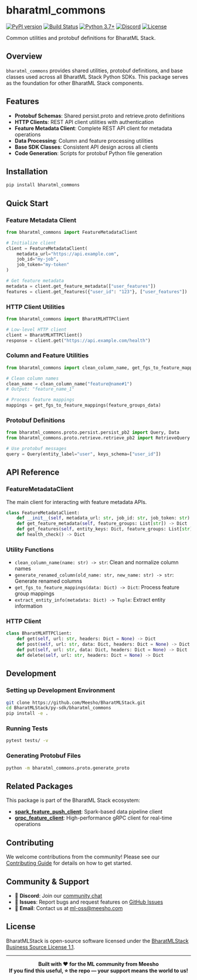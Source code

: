 # bharatml_commons

[![PyPI version](https://img.shields.io/pypi/v/bharatml_commons?label=pypi-package&color=light%20green)](https://badge.fury.io/py/bharatml_commons)
[![Build Status](https://github.com/Meesho/BharatMLStack/actions/workflows/py-sdk.yml/badge.svg)](https://github.com/Meesho/BharatMLStack/actions/workflows/py-sdk.yml)
[![Python 3.7+](https://img.shields.io/badge/python-3.7+-blue.svg)](https://www.python.org/downloads/)
[![Discord](https://img.shields.io/badge/Discord-Join%20Chat-7289da?style=flat&logo=discord&logoColor=white)](https://discord.gg/XkT7XsV2AU)
[![License](https://img.shields.io/badge/License-BharatMLStack%20BSL%201.1-blue.svg)](https://github.com/Meesho/BharatMLStack/blob/main/LICENSE.md)

Common utilities and protobuf definitions for BharatML Stack.

## Overview

`bharatml_commons` provides shared utilities, protobuf definitions, and base classes used across all BharatML Stack Python SDKs. This package serves as the foundation for other BharatML Stack components.

## Features

- **Protobuf Schemas**: Shared persist.proto and retrieve.proto definitions
- **HTTP Clients**: REST API client utilities with authentication
- **Feature Metadata Client**: Complete REST API client for metadata operations
- **Data Processing**: Column and feature processing utilities  
- **Base SDK Classes**: Consistent API design across all clients
- **Code Generation**: Scripts for protobuf Python file generation

## Installation

```bash
pip install bharatml_commons
```

## Quick Start

### Feature Metadata Client

```python
from bharatml_commons import FeatureMetadataClient

# Initialize client
client = FeatureMetadataClient(
    metadata_url="https://api.example.com",
    job_id="my-job",
    job_token="my-token"
)

# Get feature metadata
metadata = client.get_feature_metadata(["user_features"])
features = client.get_features({"user_id": "123"}, ["user_features"])
```

### HTTP Client Utilities

```python
from bharatml_commons import BharatMLHTTPClient

# Low-level HTTP client
client = BharatMLHTTPClient()
response = client.get("https://api.example.com/health")
```

### Column and Feature Utilities

```python
from bharatml_commons import clean_column_name, get_fgs_to_feature_mappings

# Clean column names
clean_name = clean_column_name("feature@name#1")
# Output: "feature_name_1"

# Process feature mappings
mappings = get_fgs_to_feature_mappings(feature_groups_data)
```

### Protobuf Definitions

```python
from bharatml_commons.proto.persist.persist_pb2 import Query, Data
from bharatml_commons.proto.retrieve.retrieve_pb2 import RetrieveQuery

# Use protobuf messages
query = Query(entity_label="user", keys_schema=["user_id"])
```

## API Reference

### FeatureMetadataClient

The main client for interacting with feature metadata APIs.

```python
class FeatureMetadataClient:
    def __init__(self, metadata_url: str, job_id: str, job_token: str)
    def get_feature_metadata(self, feature_groups: List[str]) -> Dict
    def get_features(self, entity_keys: Dict, feature_groups: List[str]) -> Dict
    def health_check() -> Dict
```

### Utility Functions

- `clean_column_name(name: str) -> str`: Clean and normalize column names
- `generate_renamed_column(old_name: str, new_name: str) -> str`: Generate renamed columns
- `get_fgs_to_feature_mappings(data: Dict) -> Dict`: Process feature group mappings
- `extract_entity_info(metadata: Dict) -> Tuple`: Extract entity information

### HTTP Client

```python
class BharatMLHTTPClient:
    def get(self, url: str, headers: Dict = None) -> Dict
    def post(self, url: str, data: Dict, headers: Dict = None) -> Dict
    def put(self, url: str, data: Dict, headers: Dict = None) -> Dict
    def delete(self, url: str, headers: Dict = None) -> Dict
```

## Development

### Setting up Development Environment

```bash
git clone https://github.com/Meesho/BharatMLStack.git
cd BharatMLStack/py-sdk/bharatml_commons
pip install -e .
```

### Running Tests

```bash
pytest tests/ -v
```

### Generating Protobuf Files

```bash
python -m bharatml_commons.proto.generate_proto
```

## Related Packages

This package is part of the BharatML Stack ecosystem:

- **[spark_feature_push_client](https://pypi.org/project/spark_feature_push_client/)**: Spark-based data pipeline client
- **[grpc_feature_client](https://pypi.org/project/grpc_feature_client/)**: High-performance gRPC client for real-time operations

## Contributing

We welcome contributions from the community! Please see our [Contributing Guide](CONTRIBUTING.md) for details on how to get started.

## Community & Support

- 💬 **Discord**: Join our [community chat](https://discord.gg/XkT7XsV2AU)
- 🐛 **Issues**: Report bugs and request features on [GitHub Issues](https://github.com/Meesho/BharatMLStack/issues)
- 📧 **Email**: Contact us at [ml-oss@meesho.com](mailto:ml-oss@meesho.com )

## License

BharatMLStack is open-source software licensed under the [BharatMLStack Business Source License 1.1](LICENSE.md).

---

<div align="center">
  <strong>Built with ❤️ for the ML community from Meesho</strong>
</div>
<div align="center">
  <strong>If you find this useful, ⭐️ the repo — your support means the world to us!</strong>
</div>